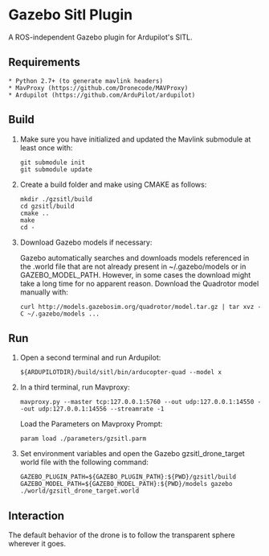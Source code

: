 # Gazebo Sitl Plugin #

A ROS-independent Gazebo plugin for Ardupilot's SITL.

## Requirements ##
    * Python 2.7+ (to generate mavlink headers)
    * MavProxy (https://github.com/Dronecode/MAVProxy)
    * Ardupilot (https://github.com/ArduPilot/ardupilot)

## Build ##

1. Make sure you have initialized and updated the Mavlink submodule at least
once with:

    ```
    git submodule init
    git submodule update
    ```

2. Create a build folder and make using CMAKE as follows:

    ```
    mkdir ./gzsitl/build
    cd gzsitl/build
    cmake ..
    make
    cd -
    ```

3. Download Gazebo models if necessary:

    Gazebo automatically searches and downloads models referenced in the .world
    file that are not already present in ~/.gazebo/models or in
    GAZEBO_MODEL_PATH. However, in some cases the download might take a long
    time for no apparent reason. Download the Quadrotor model manually with:

    ```
    curl http://models.gazebosim.org/quadrotor/model.tar.gz | tar xvz -C ~/.gazebo/models ...
    ```

## Run ##

1. Open a second terminal and run Ardupilot:

    ```
    ${ARDUPILOTDIR}/build/sitl/bin/arducopter-quad --model x
    ```

2. In a third terminal, run Mavproxy:

    ```
    mavproxy.py --master tcp:127.0.0.1:5760 --out udp:127.0.0.1:14550 --out udp:127.0.0.1:14556 --streamrate -1
    ```

    Load the Parameters on Mavproxy Prompt:

    ```
    param load ./parameters/gzsitl.parm
    ```

3. Set environment variables and open the Gazebo gzsitl_drone_target world file with the following command:

    ```
    GAZEBO_PLUGIN_PATH=${GAZEBO_PLUGIN_PATH}:${PWD}/gzsitl/build GAZEBO_MODEL_PATH=${GAZEBO_MODEL_PATH}:${PWD}/models gazebo ./world/gzsitl_drone_target.world
    ```

## Interaction ##

The default behavior of the drone is to follow the transparent sphere wherever it goes.
